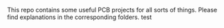 This repo contains some useful PCB projects for all sorts of things.
Please find explanations in the corresponding folders.
test